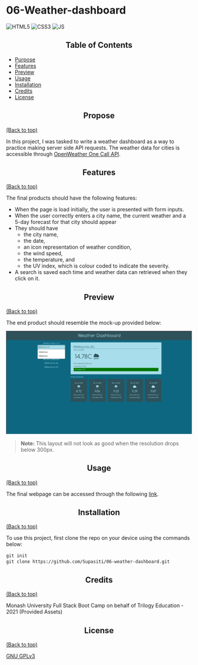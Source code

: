 # 06-Weather-dashboard

![HTML5](https://img.shields.io/badge/html5-%23E34F26.svg?style=for-the-badge&logo=html5&logoColor=white) 
![CSS3](https://img.shields.io/badge/css3-%231572B6.svg?style=for-the-badge&logo=css3&logoColor=white)
![JS](https://img.shields.io/badge/JavaScript-F7DF1E?style=for-the-badge&logo=javascript&logoColor=black)


<h2 style="text-align:center" id="table-of-content"> Table of Contents </h2>

- [Purpose](#purpose)
- [Features](#features)
- [Preview](#preview)
- [Usage](#usage)
- [Installation](#installation)
- [Credits](#credits)
- [License](#license)


## <h2 style="text-align:center" id="purpose">Propose</h2>
[(Back to top)](#table-of-content)

In this project, I was tasked to write a weather dashboard as a way to practice making server side API requests. The weather data for cities is accessible through [OpenWeather One Call API](https://openweathermap.org/api/one-call-api). 


## <h2 style="text-align:center" id="features">Features</h2>
[(Back to top)](#table-of-content)

The final products should have the following features:
- When the page is load initially, the user is presented with form inputs. 
- When the user correctly enters a city name, the current weather and a 5-day forecast for that city should appear
- They should have 
  - the city name, 
  - the date, 
  - an icon representation of weather condition,
  - the wind speed,
  - the temperature, and
  - the UV index, which is colour coded to indicate the severity.
- A search is saved each time and weather data can retrieved when they click on it. 

## <h2 style="text-align:center" id="preview">Preview</h2>
[(Back to top)](#table-of-content)

The end product should resemble the mock-up provided below:

![weather dashboard demo](./assets/demo/screenshot.png)

> **Note:** This layout will not look as good when the resolution drops below 300px.


## <h2 style="text-align:center" id="usage">Usage</h2> 
[(Back to top)](#table-of-content)

The final webpage can be accessed through the following [link](https://supasiti.github.io/06-weather-dashboard/).

## <h2 style="text-align:center" id="installation">Installation</h2> 
[(Back to top)](#table-of-content)

To use this project, first clone the repo on your device using the commands below:

    git init
    git clone https://github.com/Supasiti/06-weather-dashboard.git


## <h2 style="text-align:center" id="credits"> Credits</h2>
[(Back to top)](#table-of-content)

Monash University Full Stack Boot Camp on behalf of Trilogy Education - 2021 (Provided Assets)

## <h2 style="text-align:center">License</h2>
[(Back to top)](#table-of-content)

[GNU GPLv3](https://choosealicense.com/licenses/gpl-3.0/)
